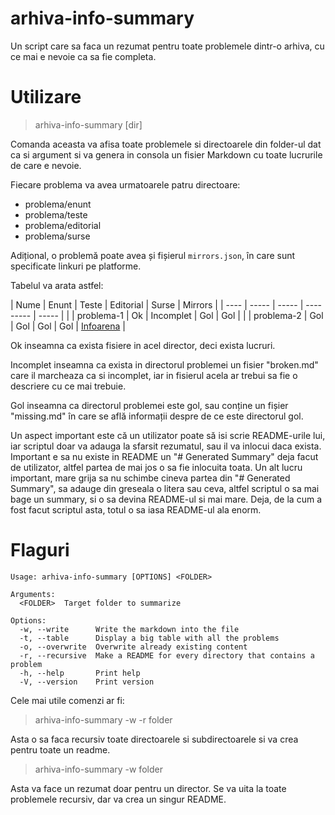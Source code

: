 # arhiva-info-summary

Un script care sa faca un rezumat pentru toate problemele dintr-o arhiva, cu
ce mai e nevoie ca sa fie completa.

# Utilizare

> arhiva-info-summary [dir]

Comanda aceasta va afisa toate problemele si directoarele din folder-ul dat
ca si argument si va genera in consola un fisier Markdown cu toate lucrurile de 
care e nevoie.

Fiecare problema va avea urmatoarele patru directoare:

* problema/enunt
* problema/teste
* problema/editorial
* problema/surse

Adițional, o problemă poate avea și fișierul `mirrors.json`, în care sunt specificate linkuri pe
platforme.

Tabelul va arata astfel:

| Nume | Enunt | Teste | Editorial | Surse | Mirrors |
| ---- | ----- | ----- | --------- | ----- | |
| problema-1 | Ok | Incomplet | Gol | Gol | |
| problema-2 | Gol | Gol | Gol | Gol | [Infoarena](https://infoarena.ro/) |

Ok inseamna ca exista fisiere in acel director, deci exista lucruri.

Incomplet inseamna ca exista in directorul problemei un fisier "broken.md"
care il marcheaza ca si incomplet, iar in fisierul acela ar trebui sa fie o
descriere cu ce mai trebuie.

Gol inseamna ca directorul problemei este gol, sau conține un fișier "missing.md" în care se află informații despre de ce este directorul gol.

Un aspect important este că un utilizator poate să isi scrie README-urile lui, iar scriptul
doar va adauga la sfarsit rezumatul, sau il va inlocui daca exista. Important e sa nu existe
in README un "# Generated Summary" deja facut de utilizator, altfel partea de mai jos o sa fie
inlocuita toata. Un alt lucru important, mare grija sa nu schimbe cineva partea din "# Generated Summary",
sa adauge din greseala o litera sau ceva, altfel scriptul o sa mai bage un summary, si o sa devina README-ul 
si mai mare. Deja, de la cum a fost facut scriptul asta, totul o sa iasa README-ul ala enorm.

# Flaguri

```
Usage: arhiva-info-summary [OPTIONS] <FOLDER>

Arguments:
  <FOLDER>  Target folder to summarize

Options:
  -w, --write      Write the markdown into the file
  -t, --table      Display a big table with all the problems
  -o, --overwrite  Overwrite already existing content
  -r, --recursive  Make a README for every directory that contains a problem
  -h, --help       Print help
  -V, --version    Print version
```

Cele mai utile comenzi ar fi:

> arhiva-info-summary -w -r folder

Asta o sa faca recursiv toate directoarele si subdirectoarele si va crea pentru toate un readme.

> arhiva-info-summary -w folder

Asta va face un rezumat doar pentru un director. Se va uita la toate problemele recursiv, dar va crea 
un singur README.
